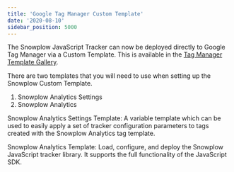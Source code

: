 ```yaml
---
title: 'Google Tag Manager Custom Template'
date: '2020-08-10'
sidebar_position: 5000
---
```


The Snowplow JavaScript Tracker can now be deployed directly to Google Tag Manager via a Custom Template. This is available in the [Tag Manager Template Gallery](https://tagmanager.google.com/gallery/#/owners/snowplow/templates/snowplow-gtm-custom-template).

There are two templates that you will need to use when setting up the Snowplow Custom Template.

1. Snowplow Analytics Settings
2. Snowplow Analytics

Snowplow Analytics Settings Template: A variable template which can be used to easily apply a set of tracker configuration parameters to tags created with the Snowplow Analytics tag template.

Snowplow Analytics Template: Load, configure, and deploy the Snowplow JavaScript tracker library. It supports the full functionality of the JavaScript SDK.
